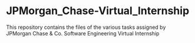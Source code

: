 # JPMorgan_Chase-Virtual_Internship
This repository contains the files of the various tasks assigned by JPMorgan Chase &amp; Co. Software Engineering Virtual Internship
